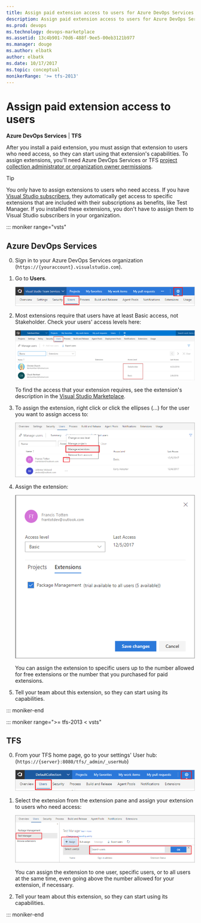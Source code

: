 ```yaml
---
title: Assign paid extension access to users for Azure DevOps Services and TFS
description: Assign paid extension access to users for Azure DevOps Services and Team Foundation Server (TFS)
ms.prod: devops
ms.technology: devops-marketplace
ms.assetid: 13c4b901-70d6-488f-9ee5-00eb3121b977 
ms.manager: douge
ms.author: elbatk
author: elbatk
ms.date: 10/17/2017
ms.topic: conceptual
monikerRange: '>= tfs-2013'
---
```


 

# Assign paid extension access to users

**Azure DevOps Services** | **TFS**

After you install a paid extension, you must assign that extension to users who need access, so they can start using that extension's capabilities. 
To assign extensions, you'll need Azure DevOps Services or TFS [project collection administrator or organization owner permissions](./faq-extensions.md#find-owner).

> [!TIP]
> You only have to assign extensions to users who need access. If you have [Visual Studio subscribers](https://marketplace.visualstudio.com/subscriptions), 
> they automatically get access to specific extensions that are included with their subscriptions as benefits, like Test Manager. If you installed these extensions, you don't have to assign them to Visual Studio subscribers in your organization. 

::: moniker range="vsts"


## Azure DevOps Services 
0.	Sign in to your Azure DevOps Services organization (```https://{youraccount}.visualstudio.com```).

0.	Go to **Users**.

    ![Azure DevOps Services Users hub](../_shared/_img/users-hub-updated-ui.png)

0.	Most extensions require that users have at least Basic access, not Stakeholder. Check your users' access levels here:

    ![Check user access](_img/assign-extensions/check-user-access.png)

	To find the access that your extension requires, see the extension's description in the [Visual Studio Marketplace](https://marketplace.visualstudio.com).

0.	To assign the extension, right click or click the ellipses (...) for the user you want to assign access to:

	![Manage extensions](_img/assign-extensions/manage-extensions.png)

0.	Assign the extension:

    ![Assign extensions](_img/assign-extensions/assign-extension.png)

	You can assign the extension to specific users up to the number allowed for free extensions or the number that you purchased for paid extensions.

0.	Tell your team about this extension, so they can start using its capabilities.


::: moniker-end

::: moniker range=">= tfs-2013 < vsts"


## TFS

0.  From your TFS home page, go to your settings' User hub: (```https://{server}:8080/tfs/_admin/_userHub```)

    ![TFS server settings](../_shared/_img/users-hub-tfs-updated.png)

0.  Select the extension from the extension pane and assign your extension to users who need access:

    ![Assign extensions](_img/assign-extensions/assign-extension-tfs.png)

    You can assign the extension to one user, specific users, or to all users at the same time, even going above the number allowed 
    for your extension, if necessary.

0.  Tell your team about this extension, so they can start using its capabilities.

::: moniker-end
